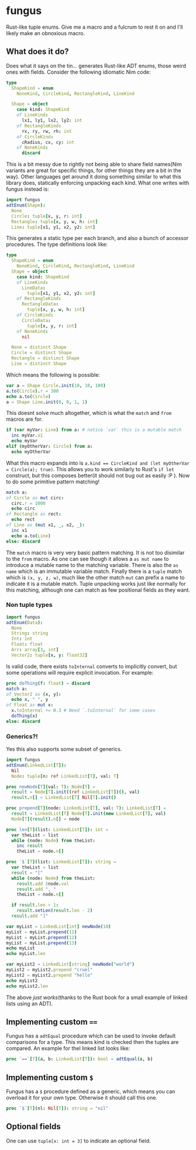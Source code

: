 # fungus

Rust-like tuple enums.
Give me a macro and a fulcrum to rest it on and I'll likely make an obnoxious macro.

## What does it do?

Does what it says on the tin... generates Rust-like ADT enums, those weird ones with fields.
Consider the following idiomatic Nim code:
```nim
type
  ShapeKind = enum
    NoneKind, CircleKind, RectangleKind, LineKind

  Shape = object
    case kind: ShapeKind
    of LineKind:
      lx1, ly1, lx2, ly2: int
    of RectangleKind:
      rx, ry, rw, rh: int
    of CircleKind:
      cRadius, cx, cy: int
    of NoneKind:
      discard
```

This is a bit messy due to rightly not being able to share field names(Nim variants are great for specific things, for other things they are a bit in the way).
Other languages get around it doing something similar to what this library does, statically enforcing unpacking each kind.
What one writes with fungus instead is:
```nim
import fungus
adtEnum(Shape):
  None
  Circle: tuple[x, y, r: int]
  Rectangle: tuple[x, y, w, h: int]
  Line: tuple[x1, y1, x2, y2: int]
```

This generates a static type per each branch, and also a bunch of accessor procedures.
The type definitions look like:

```nim
type
  ShapeKind = enum
    NoneKind, CircleKind, RectangleKind, LineKind
  Shape = object
    case kind: ShapeKind
    of LineKind:
      LineData:
        tuple[x1, y1, x2, y2: int]
    of RectangleKind:
      RectangleData:
        tuple[x, y, w, h: int]
    of CircleKind:
      CircleData:
        tuple[x, y, r: int]
    of NoneKind:
      nil

  None = distinct Shape
  Circle = distinct Shape
  Rectangle = distinct Shape
  Line = distinct Shape
```

Which means the following is possible:
```nim
var a = Shape Circle.init(10, 10, 100)
a.to(Circle).r = 300
echo a.to(Circle)
a = Shape Line.init(0, 0, 1, 1)
```

This doesnt solve much altogether, which is what the `match` and `from` macros are for.

```nim
if (var myVar: Line) from a: # notice `var` this is a mutable match
  inc myVar.x1
  echo myVar
elif (myOtherVar: Circle) from a:
  echo myOtherVar
```

What this macro expands into is `a.kind == CircleKind and (let myOtherVar = Circle(a); true)`.
This allows you to work similarly to Rust's `if let` construct, but this composes better(it should not bug out as easily :P ).
Now to do some primitive pattern matching!

```nim
match a:
of Circle as mut circ:
  circ.r = 1000
  echo circ
of Rectangle as rect:
  echo rect
of Line as (mut x1, _, x2, _):
  inc x1
  echo a.to(Line)
else: discard
```

The `match` macro is very very basic pattern matching.
It is not too disimilar to the `from` macro.
As one can see though it allows a `as mut name` to introduce a mutable name to the matching variable.
There is also the `as name` which is an immutable variable match.
Finally there is a `tuple` match which is `(x, y, z, w)`, much like the other match `mut` can prefix a name to indicate it is a mutable match.
Tuple unpacking works just like normally for this matching, although one can match as few positional fields as they want.

### Non tuple types

```nim
import fungus
adtEnum(Data):
  None
  String: string
  Int: int
  Float: float
  Arr: array[3, int]
  Vector2: tuple[x, y: float32]
```

Is valid code, there exists `toInternal` converts to implicitly convert, but some operations will require explicit invocation.
For example:
```nim
proc doThing(f: float) = discard
match a:
of Vector2 as (x, y):
  echo x, " ", y
of Float as mut x:
  x.toInternal += 0.3 # Need `.toInternal` for some cases
  doThing(x)
else: discard
```

### Generics?!
Yes this also supports some subset of generics.

```nim
import fungus
adtEnum(LinkedList[T]):
  Nil
  Node: tuple[n: ref LinkedList[T], val: T]

proc newNode[T](val: T): Node[T] =
  result = Node[T].init((ref LinkedList[T])(), val)
  result.n[] = LinkedList[T] Nil[T].init()

proc prepend[T](node: LinkedList[T], val: T): LinkedList[T] =
  result = LinkedList[T] Node[T].init(new LinkedList[T], val)
  Node[T](result).n[] = node

proc len[T](list: LinkedList[T]): int =
  var theList = list
  while (node: Node) from theList:
    inc result
    theList = node.n[]

proc `$`[T](list: LinkedList[T]): string =
  var theList = list
  result = "["
  while (node: Node) from theList:
    result.add $node.val
    result.add ", "
    theList = node.n[]

  if result.len > 1:
    result.setLen(result.len - 2)
  result.add "]"

var myList = LinkedList[int] newNode(10)
myList = myList.prepend(11)
myList = myList.prepend(12)
myList = myList.prepend(13)
echo myList
echo myList.len

var myList2 = LinkedList[string] newNode("world")
myList2 = myList2.prepend "cruel"
myList2 = myList2.prepend "hello"
echo myList2
echo myList2.len
```

The above *just works*(thanks to the Rust book for a small example of linked lists using an ADT).


## Implementing custom `==`

Fungus has a `adtEqual` procedure which can be used to invoke default comparisons for a type.
This means kind is checked then the tuples are compared.
An example for thel linked list looks like:
```nim
proc `==`[T](a, b: LinkedList[T]): bool = adtEqual(a, b)
```

## Implementing custom `$`

Fungus has a `$` procedure defined as a generic, which means you can overload it for your own type.
Otherwise it should call this one.
```nim
proc `$`[T](nl: Nil[T]): string = "nil"
```


## Optional fields

One can use `tuple[x: int = 3]` to indicate an optional field.

